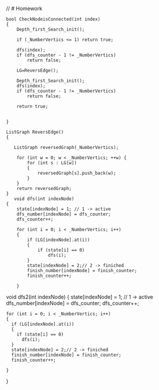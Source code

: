 // # Homework


	bool CheckNodeisConnected(int index)
	{
		Depth_first_Search_init();

		if (_NumberVertics <= 1) return true;

		dfs(index);
		if (dfs_counter - 1 != _NumberVertics)
			return false;

		LG=ReversEdge();

		Depth_first_Search_init();
		dfs(index);
		if (dfs_counter - 1 != _NumberVertics)
			return false;

		return true;


	}

	ListGraph ReversEdge() 
    {
		
	   ListGraph reversedGraph(_NumberVertics);

	 	for (int w = 0; w < _NumberVertics; ++w) {
			for (int s : LG[w])
			{
				reversedGraph[s].push_back(w); 
			}
		}
		return reversedGraph;
	}
       void dfs(int indexNode)
	{
		state[indexNode] = 1; // 1 -> active
		dfs_number[indexNode] = dfs_counter;
		dfs_counter++;

		for (int i = 0; i < _NumberVertics; i++)
		{
			if (LG[indexNode].at(i))
			{
				if (state[i] == 0)
					dfs(i);
			}
			state[indexNode] = 2;// 2 -> finiched
			finish_number[indexNode] = finish_counter;
			finish_counter++;

		}


  void dfs2(int indexNode)
  {
    state[indexNode] = 1; // 1 -> active
    dfs_number[indexNode] = dfs_counter;
    dfs_counter++;

    for (int i = 0; i < _NumberVertics; i++)
    {
      if (LG[indexNode].at(i))
      {
        if (state[i] == 0)
          dfs(i);
      }
      state[indexNode] = 2;// 2 -> finiched
      finish_number[indexNode] = finish_counter;
      finish_counter++;

    }
  }
	
